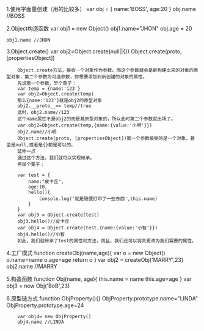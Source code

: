 1.使用字面量创建（用的比较多）
        var obj = {
          name:'BOSS',
          age:20
        }
        obj.name //BOSS

2.Object构造函数
    var obj1 = new Object()
    obj1.name="JHON"
    obj.age = 20

    obj1.name //JHON

3.Object.create()
        var obj2=Object.create(null||{})
         Object.create(proto, [propertiesObject])

        Object.create方法，接收一个对象作为参数。而这个参数就会是新构建出来的对象的原型对象，第二个参数为可选参数，你想要添加到新创建的对象的属性。
        先说第一个参数，举个栗子：
        var temp = {name:'123'}
        var obj2=Object.create(temp)
        那么{name:'123'}就是obj2的原型对象
        obj2.__proto__== temp//true
        此时，obj2.name//123
        这个name属性不是obj2的而是其原型对象的，所以此时第二个参数就出场了。
        var obj2=Object.create(temp,{name:{value:'小明'}})
        obj2.name//小明
        Object.create(proto, [propertiesObject])第一个参数接受的是一个对象，甚至是null,或者是{}都是可以的。
        延伸一点
        通过这个方法，我们就可以实现继承。
        再举个栗子：

        var test = {
            name:"皮卡丘",
            age:10,
            hello(){
                console.log('就是随便打印了一些东西',this.name)
            }
        }
        var obj3 = Object.create(test)
        obj3.hello()//皮卡丘
        var obj4 = Object.create(test,{name:{value:'小智'}})
        obj4.hello()//小智
        如此，我们就继承了test的属性和方法，而且，我们还可以将其更改为我们需要的属性。

4.工厂模式
    function createObj(name,age){
      var o = new Object()
          o.name=name
          o.age=age
      return o
    }
    var obj2 = createObj('MARRY',23)
    obj2.name //MARRY

5.构造函数
    function Obj(name, age){
          this.name = name
          this.age=age
    }
    var obj3 = new Obj('BoB',23)

6.原型链方式
        function ObjProperty(){}
        ObjProperty.prototype.name="LINDA"
        ObjProperty.prototype.age=24

        var obj4= new ObjProperty()
        obj4.name //LINDA
